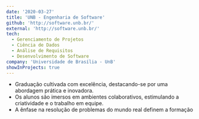 ```yaml
---
date: '2020-03-27'
title: 'UNB - Engenharia de Software'
github: 'http://software.unb.br/'
external: 'http://software.unb.br/'
tech:
  - Gerenciamento de Projetos
  - Ciência de Dados
  - Análise de Requisitos
  - Desenvolvimento de Software
company: 'Universidade de Brasília - UnB'
showInProjects: true
---
```


- Graduação cultivada com excelência, destacando-se por uma abordagem prática e inovadora.
- Os alunos são imersos em ambientes colaborativos, estimulando a criatividade e o trabalho em equipe.
- A ênfase na resolução de problemas do mundo real definem a formação
